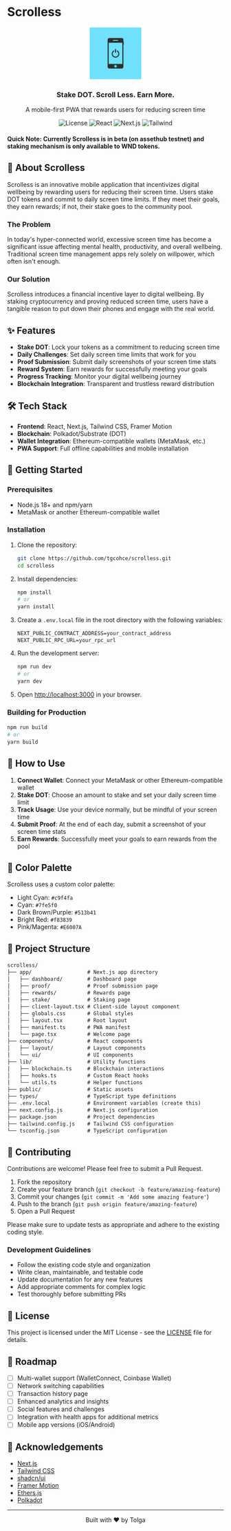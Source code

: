 # Scrolless

<div align="center">
  <img src="public/icon-512x512.png" alt="Scrolless Logo" width="120" />
  <h3>Stake DOT. Scroll Less. Earn More.</h3>
  <p>A mobile-first PWA that rewards users for reducing screen time</p>
  
  ![License](https://img.shields.io/github/license/tgcohce/scrolless)
  ![React](https://img.shields.io/badge/React-18-blue)
  ![Next.js](https://img.shields.io/badge/Next.js-14-black)
  ![Tailwind](https://img.shields.io/badge/Tailwind-3-38bdf8)
</div>

#### Quick Note: Currently Scrolless is in beta (on assethub testnet) and staking mechanism is only available to WND tokens.

## 📱 About Scrolless

Scrolless is an innovative mobile application that incentivizes digital wellbeing by rewarding users for reducing their screen time. Users stake DOT tokens and commit to daily screen time limits. If they meet their goals, they earn rewards; if not, their stake goes to the community pool.

### The Problem

In today's hyper-connected world, excessive screen time has become a significant issue affecting mental health, productivity, and overall wellbeing. Traditional screen time management apps rely solely on willpower, which often isn't enough.

### Our Solution

Scrolless introduces a financial incentive layer to digital wellbeing. By staking cryptocurrency and proving reduced screen time, users have a tangible reason to put down their phones and engage with the real world.

## ✨ Features

- **Stake DOT**: Lock your tokens as a commitment to reducing screen time
- **Daily Challenges**: Set daily screen time limits that work for you
- **Proof Submission**: Submit daily screenshots of your screen time stats
- **Reward System**: Earn rewards for successfully meeting your goals
- **Progress Tracking**: Monitor your digital wellbeing journey
- **Blockchain Integration**: Transparent and trustless reward distribution

## 🛠️ Tech Stack

- **Frontend**: React, Next.js, Tailwind CSS, Framer Motion
- **Blockchain**: Polkadot/Substrate (DOT)
- **Wallet Integration**: Ethereum-compatible wallets (MetaMask, etc.)
- **PWA Support**: Full offline capabilities and mobile installation

## 🚀 Getting Started

### Prerequisites

- Node.js 18+ and npm/yarn
- MetaMask or another Ethereum-compatible wallet

### Installation

1. Clone the repository:
   ```bash
   git clone https://github.com/tgcohce/scrolless.git
   cd scrolless
   ```

2. Install dependencies:
   ```bash
   npm install
   # or
   yarn install
   ```

3. Create a `.env.local` file in the root directory with the following variables:
   ```
   NEXT_PUBLIC_CONTRACT_ADDRESS=your_contract_address
   NEXT_PUBLIC_RPC_URL=your_rpc_url
   ```

4. Run the development server:
   ```bash
   npm run dev
   # or
   yarn dev
   ```

5. Open [http://localhost:3000](http://localhost:3000) in your browser.

### Building for Production

```bash
npm run build
# or
yarn build
```

## 📖 How to Use

1. **Connect Wallet**: Connect your MetaMask or other Ethereum-compatible wallet
2. **Stake DOT**: Choose an amount to stake and set your daily screen time limit
3. **Track Usage**: Use your device normally, but be mindful of your screen time
4. **Submit Proof**: At the end of each day, submit a screenshot of your screen time stats
5. **Earn Rewards**: Successfully meet your goals to earn rewards from the pool

## 🎨 Color Palette

Scrolless uses a custom color palette:

- Light Cyan: `#c9f4fa`
- Cyan: `#7fe5f0`
- Dark Brown/Purple: `#513b41`
- Bright Red: `#f83839`
- Pink/Magenta: `#E6007A`

## 📁 Project Structure

```
scrolless/
├── app/                  # Next.js app directory
│   ├── dashboard/        # Dashboard page
│   ├── proof/            # Proof submission page
│   ├── rewards/          # Rewards page
│   ├── stake/            # Staking page
│   ├── client-layout.tsx # Client-side layout component
│   ├── globals.css       # Global styles
│   ├── layout.tsx        # Root layout
│   ├── manifest.ts       # PWA manifest
│   └── page.tsx          # Welcome page
├── components/           # React components
│   ├── layout/           # Layout components
│   └── ui/               # UI components
├── lib/                  # Utility functions
│   ├── blockchain.ts     # Blockchain interactions
│   ├── hooks.ts          # Custom React hooks
│   └── utils.ts          # Helper functions
├── public/               # Static assets
├── types/                # TypeScript type definitions
├── .env.local            # Environment variables (create this)
├── next.config.js        # Next.js configuration
├── package.json          # Project dependencies
├── tailwind.config.js    # Tailwind CSS configuration
└── tsconfig.json         # TypeScript configuration
```

## 🤝 Contributing

Contributions are welcome! Please feel free to submit a Pull Request.

1. Fork the repository
2. Create your feature branch (`git checkout -b feature/amazing-feature`)
3. Commit your changes (`git commit -m 'Add some amazing feature'`)
4. Push to the branch (`git push origin feature/amazing-feature`)
5. Open a Pull Request

Please make sure to update tests as appropriate and adhere to the existing coding style.

### Development Guidelines

- Follow the existing code style and organization
- Write clean, maintainable, and testable code
- Update documentation for any new features
- Add appropriate comments for complex logic
- Test thoroughly before submitting PRs

## 📝 License

This project is licensed under the MIT License - see the [LICENSE](LICENSE) file for details.

## 🔮 Roadmap

- [ ] Multi-wallet support (WalletConnect, Coinbase Wallet)
- [ ] Network switching capabilities
- [ ] Transaction history page
- [ ] Enhanced analytics and insights
- [ ] Social features and challenges
- [ ] Integration with health apps for additional metrics
- [ ] Mobile app versions (iOS/Android)

## 🙏 Acknowledgements

- [Next.js](https://nextjs.org/)
- [Tailwind CSS](https://tailwindcss.com/)
- [shadcn/ui](https://ui.shadcn.com/)
- [Framer Motion](https://www.framer.com/motion/)
- [Ethers.js](https://docs.ethers.org/)
- [Polkadot](https://polkadot.com/)

---

<div align="center">
  <p>Built with ❤️ by Tolga</p>
</div>
